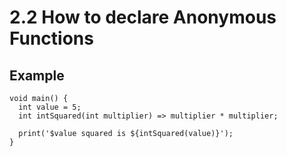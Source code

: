 # 2.2 How to declare Anonymous Functions
 
## Example

```
void main() {
  int value = 5;
  int intSquared(int multiplier) => multiplier * multiplier;

  print('$value squared is ${intSquared(value)}');
}
```
